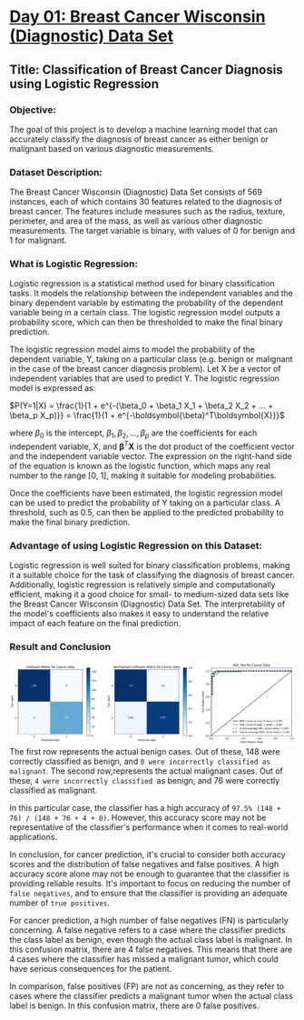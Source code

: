 # [Day 01: Breast Cancer Wisconsin (Diagnostic) Data Set](LogisticRegression.ipynb)

## Title: Classification of Breast Cancer Diagnosis using Logistic Regression

### Objective: 
The goal of this project is to develop a machine learning model that can accurately classify the diagnosis of breast cancer as either benign or malignant based on various diagnostic measurements.

### Dataset Description: 
The Breast Cancer Wisconsin (Diagnostic) Data Set consists of 569 instances, each of which contains 30 features related to the diagnosis of breast cancer. The features include measures such as the radius, texture, perimeter, and area of the mass, as well as various other diagnostic measurements. The target variable is binary, with values of 0 for benign and 1 for malignant.

### What is Logistic Regression: 
Logistic regression is a statistical method used for binary classification tasks. It models the relationship between the independent variables and the binary dependent variable by estimating the probability of the dependent variable being in a certain class. The logistic regression model outputs a probability score, which can then be thresholded to make the final binary prediction.

The logistic regression model aims to model the probability of the dependent variable, Y, taking on a particular class (e.g. benign or malignant in the case of the breast cancer diagnosis problem). Let X be a vector of independent variables that are used to predict Y. The logistic regression model is expressed as:

$P(Y=1|X) = \frac{1}{1 + e^{-(\beta_0 + \beta_1 X_1 + \beta_2 X_2 + ... + \beta_p X_p)}} = \frac{1}{1 + e^{-\boldsymbol{\beta}^T\boldsymbol{X}}}$

where $\beta_0$ is the intercept, $\beta_1, \beta_2, ..., \beta_p$ are the coefficients for each independent variable, X, and $\boldsymbol{\beta}^T\boldsymbol{X}$ is the dot product of the coefficient vector and the independent variable vector. The expression on the right-hand side of the equation is known as the logistic function, which maps any real number to the range [0, 1], making it suitable for modeling probabilities.

Once the coefficients have been estimated, the logistic regression model can be used to predict the probability of Y taking on a particular class. A threshold, such as 0.5, can then be applied to the predicted probability to make the final binary prediction.

### Advantage of using Logistic Regression on this Dataset: 

Logistic regression is well suited for binary classification problems, making it a suitable choice for the task of classifying the diagnosis of breast cancer. Additionally, logistic regression is relatively simple and computationally efficient, making it a good choice for small- to medium-sized data sets like the Breast Cancer Wisconsin (Diagnostic) Data Set. The interpretability of the model's coefficients also makes it easy to understand the relative impact of each feature on the final prediction.

### Result and Conclusion

![alt](report/output.png)
The first row represents the actual benign cases. Out of these, 148 were correctly classified as benign, and `0 were incorrectly classified as malignant`. The second row,represents the actual malignant cases. Out of these, `4 were incorrectly classified `as benign, and 76 were correctly classified as malignant.

In this particular case, the classifier has a high accuracy of `97.5% (148 + 76) / (148 + 76 + 4 + 0)`. However, this accuracy score may not be representative of the classifier's performance when it comes to real-world applications.

In conclusion, for cancer prediction, it's crucial to consider both accuracy scores and the distribution of false negatives and false positives. A high accuracy score alone may not be enough to guarantee that the classifier is providing reliable results. It's important to focus on reducing the number of `false negatives`, and to ensure that the classifier is providing an adequate number of `true positives`.

For cancer prediction, a high number of false negatives (FN) is particularly concerning. A false negative refers to a case where the classifier predicts the class label as benign, even though the actual class label is malignant. In this confusion matrix, there are 4 false negatives. This means that there are 4 cases where the classifier has missed a malignant tumor, which could have serious consequences for the patient.

In comparison, false positives (FP) are not as concerning, as they refer to cases where the classifier predicts a malignant tumor when the actual class label is benign. In this confusion matrix, there are 0 false positives.